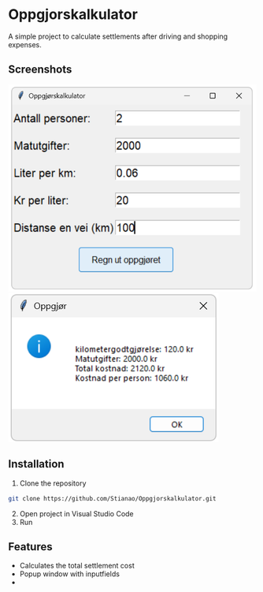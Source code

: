 # Oppgjorskalkulator
A simple project to calculate settlements after driving and shopping expenses.

## Screenshots
![Oppgjorskalkulator](Images/kalkulatoren.png)
![Oppgjorskalkulator](Images/popup.png)

## Installation
1. Clone the repository
```bash
git clone https://github.com/Stianao/Oppgjorskalkulator.git
```
2. Open project in Visual Studio Code
3. Run 

## Features
- Calculates the total settlement cost
- Popup window with inputfields
- 